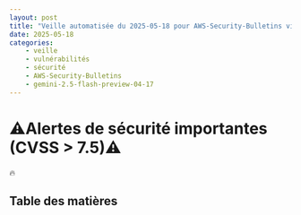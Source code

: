 ```yaml
---
layout: post
title: "Veille automatisée du 2025-05-18 pour AWS-Security-Bulletins via Gemini gemini-2.5-flash-preview-04-17"
date: 2025-05-18
categories:
    - veille
    - vulnérabilités
    - sécurité
    - AWS-Security-Bulletins
    - gemini-2.5-flash-preview-04-17
---
```

# ⚠️Alertes de sécurité importantes (CVSS > 7.5)⚠️
🔥

## Table des matières